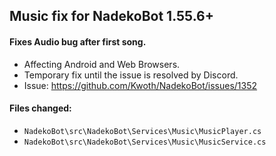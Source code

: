 ## Music fix for NadekoBot 1.55.6+

#### Fixes Audio bug after first song.
- Affecting Android and Web Browsers.
- Temporary fix until the issue is resolved by Discord.
- Issue: https://github.com/Kwoth/NadekoBot/issues/1352

#### Files changed:
- `NadekoBot\src\NadekoBot\Services\Music\MusicPlayer.cs`
- `NadekoBot\src\NadekoBot\Services\Music\MusicService.cs`
